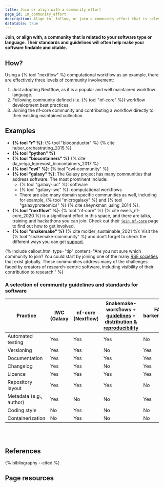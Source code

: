 ```yaml
---
title: Join or align with a community effort
page_id: 10_community_effort
description: Align to, follow, or join a community effort that is relevant to your software. For example, coding language, platform, or scientific domain specific communities.
datatable: true
---
```



**Join, or align with, a community that is related to your software type or language. Their standards and guidelines will often help make your software findable and citable.**


## How?

Using a {% tool "nextflow" %} computational workflow as an example, there are effectively three levels of community involvement:

1. Just adopting Nextflow, as it is a popular and well maintained workflow language.
2. Following community defined (i.e. {% tool "nf-core" %}) workflow development best practices.
3. Joining the nf-core community and contributing a workflow directly to their existing maintained collection.


## Examples

- **{% tool "r" %}**: {% tool "bioconductor" %} {% cite huber_orchestrating_2015 %}
- **{% tool "python" %}**
- **{% tool "biocontainers" %}** {% cite da_veiga_leprevost_biocontainers_2017 %}
- **{% tool "cwl" %}**: {% tool "cwl-community" %}
- **{% tool "galaxy" %}**: The Galaxy project has many communities that address software. The most prominent include:
  - {% tool "galaxy-iuc" %}: software
  - {% tool "galaxy-iwc" %}: computational workflows
  - There are also many domain specific communities as well, including for example, {% tool "microgalaxy" %} and {% tool "galaxyproteomics" %} {% cite sheynkman_using_2014 %}.
- **{% tool "nextflow" %}**: {% tool "nf-core" %} {% cite ewels_nf-core_2020 %} is a significant effort in this space, and there are talks, training and hackathons you can join. Check out their [`join nf-core`](https://nf-co.re/join) page to find out how to get involved.
- **{% tool "snakemake" %}** {% cite molder_sustainable_2021 %}: Visit the {% tool "snakemake-community" %} and don’t forget to check the different ways you can get [support](https://snakemake.readthedocs.io/en/stable/#support).

{% include callout.html type="tip" content="Are you not sure which community to join? You could start by joining one of the many [RSE societies](https://researchsoftware.org/) that exist globally. These communities address many of the challenges faced by creators of research-centric software, including visibility of their contribution to research." %}
 

### A selection of community guidelines and standards for software

| Practice  | IWC (Galaxy | nf-core (Nextflow) | Snakemake-workflows + [guidelines](https://github.com/snakemake-workflows/docs#guidelines) + [distribution & reproducibility](https://snakemake.readthedocs.io/en/stable/snakefiles/deployment.html#distribution-and-reproducibility) | FAIR4RS {% cite barker_introducing_2022 %} | [ELIXIR SMP](https://github.com/elixir-europe/smp) {% cite alves_elixir_2021 %} |
|----|---|---|---|---|---|
| Automated testing | Yes  | Yes | Yes | No | Yes |
| Versioning | Yes | Yes | No | Yes | Yes |
| Documentation | Yes | Yes | Yes | Yes | Yes |
| Changelog | Yes  | Yes | No | Yes | Yes |
| Licence | Yes | Yes | Yes | Yes | Yes |
| Repository layout | Yes | Yes | Yes | No | No |
| Metadata (e.g., author) | Yes | No | No | Yes | Yes |
| Coding style | No | Yes | No | No | No |
| Containerization | No | Yes | No | No | Yes |

<br>
<br>


## References

{% bibliography --cited %}


## Page resources

